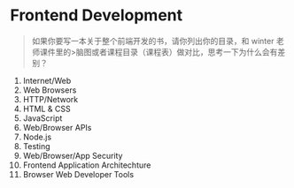 # Frontend Development

> 如果你要写一本关于整个前端开发的书，请你列出你的目录，和 winter 老师课件里的>脑图或者课程目录（课程表）做对比，思考一下为什么会有差别？

1. Internet/Web
2. Web Browsers
3. HTTP/Network
4. HTML & CSS
5. JavaScript
6. Web/Browser APIs
7. Node.js
8. Testing
9. Web/Browser/App Security 
10. Frontend Application Architechture
11. Browser Web Developer Tools
